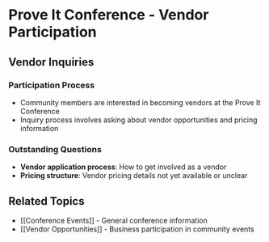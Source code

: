 # Prove It Conference - Vendor Participation

## Vendor Inquiries

### Participation Process
- Community members are interested in becoming vendors at the Prove It Conference
- Inquiry process involves asking about vendor opportunities and pricing information

### Outstanding Questions
- **Vendor application process**: How to get involved as a vendor
- **Pricing structure**: Vendor pricing details not yet available or unclear

## Related Topics
- [[Conference Events]] - General conference information
- [[Vendor Opportunities]] - Business participation in community events